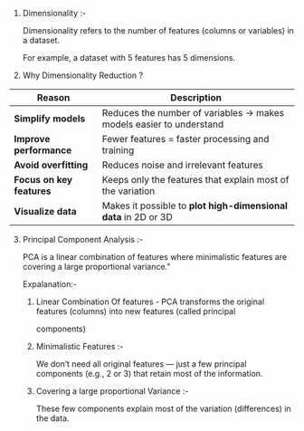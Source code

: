 
1. Dimensionality :-

   Dimensionality refers to the number of features (columns or variables) in a dataset.

   For example, a dataset with 5 features has 5 dimensions.

2. Why Dimensionality Reduction ?

  | Reason                       | Description                                                         |
  | ---------------------------- | ------------------------------------------------------------------- |
  |  **Simplify models**        | Reduces the number of variables → makes models easier to understand  |
  |  **Improve performance**   | Fewer features = faster processing and training                       |
  |  **Avoid overfitting**     | Reduces noise and irrelevant features                                 |
  |  **Focus on key features** | Keeps only the features that explain most of the variation            |
  |  **Visualize data**        | Makes it possible to **plot high-dimensional data** in 2D or 3D       |

3. Principal Component Analysis :-

   PCA is a linear combination of features where minimalistic features are covering a large proportional variance."

   Expalanation:-

   1. Linear Combination Of features - PCA transforms the original features (columns) into new features (called principal
     
      components) 

   2. Minimalistic Features :-

      We don’t need all original features — just a few principal components (e.g., 2 or 3) that retain most of the information.

   3. Covering a large proportional Variance :-

      These few components explain most of the variation (differences) in the data. 

      